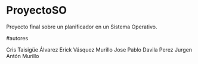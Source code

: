 # ProyectoSO
Proyecto final sobre un planificador en un Sistema Operativo.

#autores 

Cris Taisigüe Álvarez
Erick Vásquez Murillo
Jose Pablo Davila Perez 
Jurgen Antón Murillo
